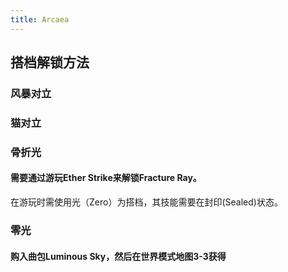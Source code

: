 ```yaml
---
title: Arcaea
---
```


## 搭档解锁方法
### 风暴对立
### 猫对立
### 骨折光
#### 需要通过游玩Ether Strike来解锁Fracture Ray。
在游玩时需使用光（Zero）为搭档，其技能需要在封印(Sealed)状态。
### 零光
#### 购入曲包Luminous Sky，然后在世界模式地图3-3获得
